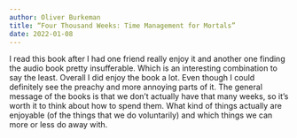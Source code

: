 ```yaml
--- 
author: Oliver Burkeman
title: “Four Thousand Weeks: Time Management for Mortals”
date: 2022-01-08
--- 
```


I read this book after I had one friend really enjoy it and another one finding the audio book pretty insufferable. Which is an interesting combination to say the least. Overall I did enjoy the book a lot. Even though I could definitely see the preachy and more annoying parts of it. The general message of the books is that we don’t actually have that many weeks, so it’s worth it to think about how to spend them. What kind of things actually are enjoyable (of the things that we do voluntarily) and which things we can more or less do away with.